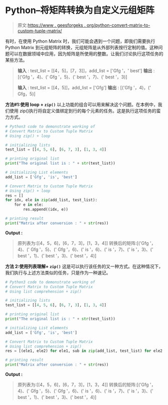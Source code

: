 # Python–将矩阵转换为自定义元组矩阵

> 原文:[https://www . geesforgeks . org/python-convert-matrix-to-custom-tuple-matrix/](https://www.geeksforgeeks.org/python-convert-matrix-to-custom-tuple-matrix/)

有时，在使用 Python Matrix 时，我们可能会遇到一个问题，即我们需要执行 Python Matrix 到元组矩阵的转换，元组矩阵是从外部列表按行定制的值。这种问题可以在数据领域中应用，因为矩阵是所使用的整数。让我们讨论执行这项任务的某些方法。

> **输入** : test_list = [[4，5]，[7，3]]，add_list = ['Gfg '，' best']
> **输出** : [('Gfg '，4)、(' Gfg '，5)、(' best '，7)、(' best '，3)]
> 
> **输入** : test_list = [[4，5]]，add_list = ['Gfg']
> **输出** : [('Gfg '，4)，(' Gfg，5)]

**方法#1:使用 loop + `zip()`**
以上功能的组合可以用来解决这个问题。在本例中，我们使用 zip()执行将自定义值绑定到行的每个元素的任务。这是执行这项任务的蛮力方式。

```py
# Python3 code to demonstrate working of 
# Convert Matrix to Custom Tuple Matrix
# Using zip() + loop

# initializing lists
test_list = [[4, 5, 6], [6, 7, 3], [1, 3, 4]]

# printing original list
print("The original list is : " + str(test_list))

# initializing List elements 
add_list = ['Gfg', 'is', 'best']

# Convert Matrix to Custom Tuple Matrix
# Using zip() + loop
res = []
for idx, ele in zip(add_list, test_list):
    for e in ele:
        res.append((idx, e))

# printing result 
print("Matrix after conversion : " + str(res))
```

**Output :**

> 原列表为:[[4，5，6]，[6，7，3]，[1，3，4]]
> 转换后的矩阵:[('Gfg '，4)、(' Gfg '，5)、(' Gfg '，6)、(' is '，6)、(' is '，7)、(' is '，3)、(' best '，1)、(' best '，3)、(' best '，4)]

**方法 2:使用列表理解+ `zip()`**
这是可以执行该任务的又一种方式。在这种情况下，我们执行与上述方法类似的任务，只是作为一种速记。

```py
# Python3 code to demonstrate working of 
# Convert Matrix to Custom Tuple Matrix
# Using list comprehension + zip()

# initializing lists
test_list = [[4, 5, 6], [6, 7, 3], [1, 3, 4]]

# printing original list
print("The original list is : " + str(test_list))

# initializing List elements 
add_list = ['Gfg', 'is', 'best']

# Convert Matrix to Custom Tuple Matrix
# Using list comprehension + zip()
res = [(ele1, ele2) for ele1, sub in zip(add_list, test_list) for ele2 in sub]

# printing result 
print("Matrix after conversion : " + str(res)) 
```

**Output :**

> 原列表为:[[4，5，6]，[6，7，3]，[1，3，4]]
> 转换后的矩阵:[('Gfg '，4)、(' Gfg '，5)、(' Gfg '，6)、(' is '，6)、(' is '，7)、(' is '，3)、(' best '，1)、(' best '，3)、(' best '，4)]